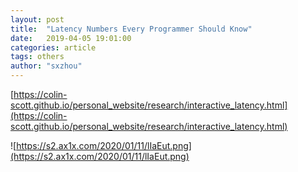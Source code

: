 ```yaml
---
layout: post
title:  "Latency Numbers Every Programmer Should Know"
date:   2019-04-05 19:01:00
categories: article
tags: others
author: "sxzhou"
---
```


[https://colin-scott.github.io/personal_website/research/interactive_latency.html](https://colin-scott.github.io/personal_website/research/interactive_latency.html)     

![https://s2.ax1x.com/2020/01/11/lIaEut.png](https://s2.ax1x.com/2020/01/11/lIaEut.png)

